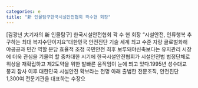 ```yaml
---
categories: e
title: "新 인물탐구한국시설안전협회 곽수현 회장"
---
```

[김광년 大기자의 新 인물탐구] 한국시설안전협회 곽 수 현 회장 “시설안전, 인류행복 추구하는 최대 복지수단이지요”대한민국 안전진단 기술 세계 최고 수준 자랑 글로벌화해야공공과 민간 역할 분담 효율적 조정 국민안전 최후 보루돼야신축보다는 유지관리 시장에 더욱 관심을 기울여 할 중차대한 시기에 한국시설안전협회가 시설안전법 법정단체로 위상을 재확립하고 제2도약을 위한 발빠른 움직임이 눈에 띄고 있다.1995년 성수대교 붕괴 참사 이후 대한민국 시설안전 확보라는 천명 아래 출범한 전문조직, 안전진단 1,300여 전문기관을 대표하는 수장으